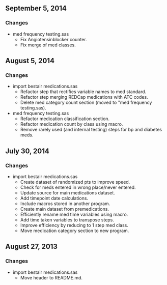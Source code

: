 ## September 5, 2014

### Changes

  - med frequency testing.sas
    - Fix Angiotensinblocker counter.
    - Fix merge of med classes.


## August 5, 2014

### Changes

  - import bestair medications.sas
    - Refactor step that rectifies variable names to med standard.
    - Refactor step merging REDCap medications with ATC codes.
    - Delete med category count section (moved to "med frequency testing.sas).
  - med frequency testing.sas
    - Refactor medication classification section.
    - Refactor medication count by class using macro.
    - Remove rarely used (and internal testing) steps for bp and diabetes meds.



## July 30, 2014

### Changes

  - import bestair medications.sas
    - Create dataset of randomized pts to improve speed.
    - Check for meds entered in wrong place/never entered.
    - Update source for main medications dataset.
    - Add timepoint date calculations.
    - Include macros stored in another program.
    - Create main dataset from premedications.
    - Efficiently rename med time variables using macro.
    - Add time taken variables to transpose steps.
    - Improve efficiency by reducing to 1 step med class.
    - Move medication category section to new program.

## August 27, 2013

### Changes

  - import bestair medications.sas
    - Move header to README.md.
